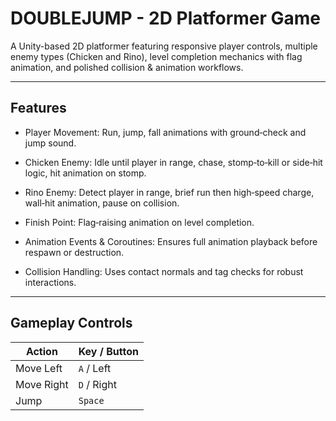 # DOUBLEJUMP - 2D Platformer Game

A Unity-based 2D platformer featuring responsive player controls, multiple enemy types (Chicken and Rino), level completion mechanics with flag animation, and polished collision & animation workflows.

---

## Features

- Player Movement: Run, jump, fall animations with ground‑check and jump sound.

- Chicken Enemy: Idle until player in range, chase, stomp‑to‑kill or side‑hit logic, hit animation on stomp.

- Rino Enemy: Detect player in range, brief run then high‑speed charge, wall‑hit animation, pause on collision.

- Finish Point: Flag‑raising animation on level completion.

- Animation Events & Coroutines: Ensures full animation playback before respawn or destruction.

- Collision Handling: Uses contact normals and tag checks for robust interactions.

---

## Gameplay Controls
| Action        | Key / Button |
|---------------|--------------|
| Move Left     | `A` / Left   |
| Move Right    | `D` / Right  |
| Jump          | `Space`      |


